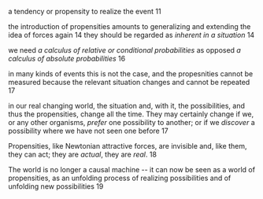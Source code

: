 a tendency or propensity to realize the event 11 

the introduction of propensities amounts to generalizing and extending the idea of forces again  14
they should be regarded as _inherent in a situation_ 14

we need _a calculus of relative or conditional probabilities_ as opposed _a calculus of absolute probabilities_ 16

in many kinds of events this is not the case, and the propesnities cannot be measured because the relevant situation changes and cannot be repeated 17

in our real changing world, the situation and, with it, the possibilities, and thus the propensities, change all the time. They may certainly change if we, or any other organisms,  _prefer_ one possibility to another; or if we _discover_ a possibility where we have not seen one before 17

Propensities, like Newtonian attractive forces, are invisible and, like them, they can act; they are _actual_, they are _real_. 18

The world is no longer a causal machine -- it can now be seen as a world of propensities, as an unfolding process of realizing possibilities and of unfolding new possibilities 19

